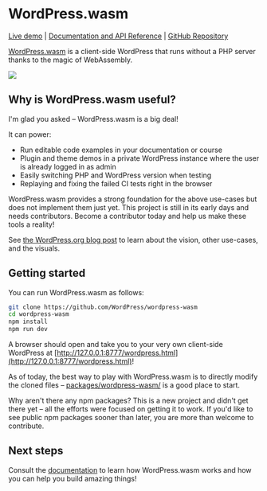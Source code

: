# WordPress.wasm

[Live demo](https://wasm.wordpress.net/wordpress.html) | [Documentation and API Reference](https://wordpresswasm.readthedocs.io/en/latest/) | [GitHub Repository](https://github.com/WordPress/wordpress-wasm)

[WordPress.wasm](https://github.com/WordPress/wordpress-wasm) is a client-side WordPress that runs without a PHP server thanks to the magic of WebAssembly.

![](https://raw.githubusercontent.com/wordpress/wordpress-wasm/trunk/demo.gif)

## Why is WordPress.wasm useful?

I'm glad you asked – WordPress.wasm is a big deal!

It can power:

-   Run editable code examples in your documentation or course
-   Plugin and theme demos in a private WordPress instance where the user is already logged in as admin
-   Easily switching PHP and WordPress version when testing
-   Replaying and fixing the failed CI tests right in the browser

WordPress.wasm provides a strong foundation for the above use-cases but does not implement them just yet. This project is still in its early days and needs contributors. Become a contributor today and help us make these tools a reality!

See
[the WordPress.org blog post](https://make.wordpress.org/core/2022/09/23/client-side-webassembly-wordpress-with-no-server/) to learn about the vision, other use-cases, and the visuals.

## Getting started

You can run WordPress.wasm as follows:

```bash
git clone https://github.com/WordPress/wordpress-wasm
cd wordpress-wasm
npm install
npm run dev
```

A browser should open and take you to your very own client-side WordPress at [http://127.0.0.1:8777/wordpress.html](http://127.0.0.1:8777/wordpress.html)!

As of today, the best way to play with WordPress.wasm is to directly modify the cloned files – [packages/wordpress-wasm/](./packages/wordpress-wasm) is a good place to start.

Why aren't there any npm packages? This is a new project and didn't get there yet – all the efforts were focused on getting it to work. If you'd like to see public npm packages sooner than later, you are more than welcome to contribute.

## Next steps

Consult the [documentation](https://github.com/WordPress/wordpress-wasm/tree/trunk/docs) to learn how WordPress.wasm works and how you can help you build amazing things!
